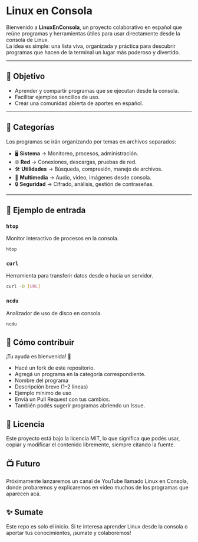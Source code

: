# Linux en Consola

Bienvenido a **LinuxEnConsola**, un proyecto colaborativo en español que reúne programas y herramientas útiles para usar directamente desde la consola de Linux.  
La idea es simple: una lista viva, organizada y práctica para descubrir programas que hacen de la terminal un lugar más poderoso y divertido.  

---

## 🚀 Objetivo
- Aprender y compartir programas que se ejecutan desde la consola.  
- Facilitar ejemplos sencillos de uso.  
- Crear una comunidad abierta de aportes en español.  

---

## 📂 Categorías
Los programas se irán organizando por temas en archivos separados:

- 🖥️ **Sistema** → Monitoreo, procesos, administración.  
- 🌐 **Red** → Conexiones, descargas, pruebas de red.  
- 🛠️ **Utilidades** → Búsqueda, compresión, manejo de archivos.  
- 🎵 **Multimedia** → Audio, video, imágenes desde consola.  
- 🔒 **Seguridad** → Cifrado, análisis, gestión de contraseñas.  

---

## 📖 Ejemplo de entrada

### `htop`
Monitor interactivo de procesos en la consola.  
```bash
htop
```

### `curl`
Herramienta para transferir datos desde o hacia un servidor.  
```bash
curl -O [URL]
```

### `ncdu`
Analizador de uso de disco en consola.  
```bash
ncdu
```

## 🤝 Cómo contribuir

¡Tu ayuda es bienvenida! 🙌

* Hacé un fork de este repositorio.
* Agregá un programa en la categoría correspondiente.
* Nombre del programa
* Descripción breve (1–2 líneas)
* Ejemplo mínimo de uso
* Enviá un Pull Request con tus cambios.
* También podés sugerir programas abriendo un Issue.

## 📜 Licencia

Este proyecto está bajo la licencia MIT, lo que significa que podés usar, copiar y modificar el contenido libremente, siempre citando la fuente.

## 📺 Futuro

Próximamente lanzaremos un canal de YouTube llamado Linux en Consola, donde probaremos y explicaremos en video muchos de los programas que aparecen acá.

## ✨ Sumate

Este repo es solo el inicio. Si te interesa aprender Linux desde la consola o aportar tus conocimientos, ¡sumate y colaboremos!